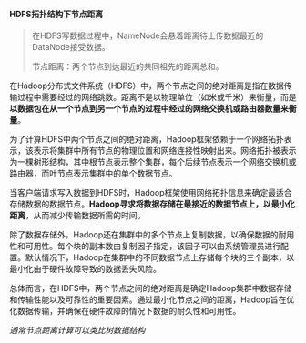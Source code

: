 #### HDFS拓扑结构下节点距离

> 在HDFS写数据过程中，NameNode会悬着距离待上传数据最近的DataNode接受数据。
>
> 节点距离：两个节点到达最近的共同祖先的距离总和。



在Hadoop分布式文件系统（HDFS）中，两个节点之间的绝对距离是指在数据传输过程中需要经过的网络跳数。距离不是以物理单位（如米或千米）来衡量，而是**以数据包在从一个节点到另一个节点的过程中经过的网络交换机或路由器数量来衡量**。

为了计算HDFS中两个节点之间的绝对距离，Hadoop框架依赖于一个网络拓扑表示，该表示将集群中所有节点的物理位置和网络连接性映射出来。网络拓扑被表示为一棵树形结构，其中根节点表示整个集群，每个后续节点表示一个网络交换机或路由器，而叶节点表示集群中的单个数据节点。

当客户端请求写入数据到HDFS时，Hadoop框架使用网络拓扑信息来确定最适合存储数据的数据节点。**Hadoop寻求将数据存储在最接近的数据节点上，以最小化距离**，从而减少传输数据所需的时间。

除了数据存储外，Hadoop还在集群中的多个节点上复制数据，以确保数据的耐用性和可用性。每个块的副本数由复制因子指定，该因子可以由系统管理员进行配置。默认情况下，Hadoop在集群中的不同数据节点上存储每个块的三个副本，以最小化由于硬件故障导致的数据丢失风险。

总体而言，在HDFS中，两个节点之间的绝对距离是确定Hadoop集群中数据存储和传输性能以及可靠性的重要因素。通过最小化节点之间的距离，Hadoop旨在优化数据传输，并确保在硬件故障的情况下数据的耐久性和可用性。

*通常节点距离计算可以类比树数据结构*